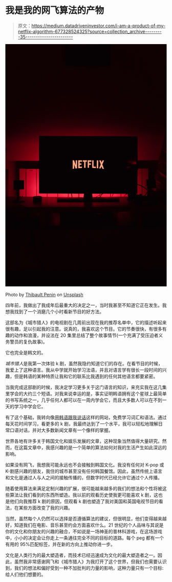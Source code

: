 # 我是我的网飞算法的产物

> 原文：<https://medium.datadriveninvestor.com/i-am-a-product-of-my-netflix-algorithm-677328524325?source=collection_archive---------35----------------------->

![](img/70729e4e34d8064c9d725e2a0d81e8fe.png)

Photo by [Thibault Penin](https://unsplash.com/@petibalt?utm_source=medium&utm_medium=referral) on [Unsplash](https://unsplash.com?utm_source=medium&utm_medium=referral)

四年前，我做出了我成年后最重大的决定之一，当时我甚至不知道它正在发生。我想我找到了一个消磨几个小时看新节目的好方法。

这部名为《城市猎人》的电视剧在几周前出现在我的推荐名单中，它的描述听起来很有趣，足以引起我的注意。说真的，我喜欢这个节目。它的节奏很快，有很多有趣的动作和浪漫，并设法在 20 集里总结了整个故事情节(一个充满了受压迫者义务警员的复仇故事)。

它也完全是韩文的。

*城市猎人*是我第一次体验 k 剧，虽然我隐约知道它们的存在。在看节目的时候，我爱上了这种语言。我从中学就开始学习法语，并且对语言学有很长一段时间的兴趣，但是韩语的某种特质让我和它的联系比我遇到的任何其他语言都要紧密。

当我完成这部剧的时候，我决定学习更多关于这门语言的知识，来充实我在这几集里学会的大约三个短语。对我来说幸运的是，事实证明韩语拥有这个星球上最简单的书写系统之一，几乎任何人都可以在一周内学会它，而且大多数人可以在不到一天的学习中学会它。

有了这个基础，我转向像[用韩语跟我说话](https://www.talktomeinkorean.com/)这样的网站，免费学习词汇和语法。通过每天花时间学习，看更多的 k 剧，我最终达到了一个水平，我可以轻松地理解日常口语对话，并对大多数新闻文章有一个像样的掌握。

世界各地有许多关于韩国文化和娱乐发展的文章，这种现象当然值得大量研究。然而，在这篇文章中，我感兴趣的是一个简单的算法如何对我的生活产生如此深远的影响。

如果没有网飞，我想我可能永远也不会接触到韩国文化。我没有任何对 K-pop 或 K-剧感兴趣的朋友，我住的城市甚至没有任何韩国餐馆。因此，虽然传统上语言和文化是通过人与人之间的接触传播的，但数字时代已经允许它通过个人传播。

随着使用算法来满足定制兴趣的扩展，很可能越来越多的我们的想法和个性将被这些算法让我们看到的东西所塑造。我以前的观看历史使我更可能喜欢 k 剧，这也是他们向我推荐 k 剧的原因，但观看 k 剧也塑造了我对美国和英国电视节目的看法，在某些方面改变了我的兴趣。

当然，虽然每个人仍然可以选择是否遵循算法的建议，但很明显，他们变得越来越好，知道我们在电影、音乐甚至约会方面喜欢什么。21 世纪的个人品味与其说是你的文化和你朋友的兴趣的融合，不如说是一场神圣的普林科游戏，在这场游戏中，小小的决定会让你走上一条通往完全不同的目标的道路。每个 peg 都有一个有用的 95%匹配标签，并在新的方向上推动你进一步。

文化是人类行为的最大塑造者，而技术已经迅速成为文化的最大塑造者之一。因此，虽然我非常感谢网飞和《城市猎人》为我打开了这个世界，但我们也需要认识到，我们的想法和偏好受到一种不加批判的力量的影响，这种力量只有一个目标:给人们他们想要的。